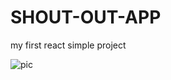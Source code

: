 # SHOUT-OUT-APP
my first react simple project


![pic](https://user-images.githubusercontent.com/89732252/133216419-aae65652-e0af-4784-b351-cdfd75ac8617.png)
